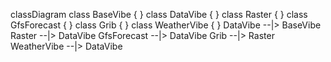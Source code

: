 <script src="https://cdn.jsdelivr.net/npm/mermaid/dist/mermaid.min.js"></script>
<div class="mermaid">

classDiagram
  class BaseVibe {
  }
  class DataVibe {
  }
  class Raster {
  }
  class GfsForecast {
  }
  class Grib {
  }
  class WeatherVibe {
  }
  DataVibe --|> BaseVibe
  Raster --|> DataVibe
  GfsForecast --|> DataVibe
  Grib --|> Raster
  WeatherVibe --|> DataVibe


</div>